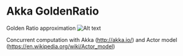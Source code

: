 # Akka GoldenRatio

Golden Ratio approximation
![Alt text](http://mathworld.wolfram.com/images/equations/GoldenRatio/NumberedEquation7.gif "Golden ratio approximation")

Concurrent computation with Akka (http://akka.io/) and Actor model (https://en.wikipedia.org/wiki/Actor_model)
